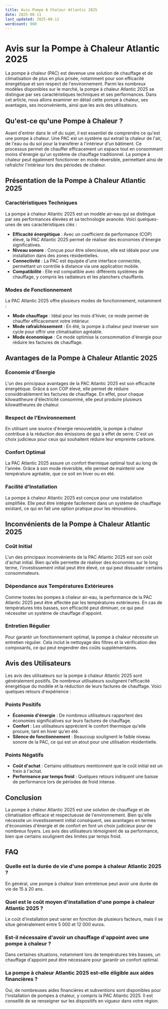 ```yaml
---
title: Avis Pompe A Chaleur Atlantic 2025
date: 2025-08-11
last_updated: 2025-08-11
wordcount: 960
---
```


# Avis sur la Pompe à Chaleur Atlantic 2025

La pompe à chaleur (PAC) est devenue une solution de chauffage et de climatisation de plus en plus prisée, notamment pour son efficacité énergétique et son respect de l'environnement. Parmi les nombreux modèles disponibles sur le marché, la pompe à chaleur Atlantic 2025 se distingue par ses caractéristiques techniques et ses performances. Dans cet article, nous allons examiner en détail cette pompe à chaleur, ses avantages, ses inconvénients, ainsi que les avis des utilisateurs.

## Qu'est-ce qu'une Pompe à Chaleur ?

Avant d'entrer dans le vif du sujet, il est essentiel de comprendre ce qu'est une pompe à chaleur. Une PAC est un système qui extrait la chaleur de l'air, de l'eau ou du sol pour la transférer à l'intérieur d'un bâtiment. Ce processus permet de chauffer efficacement un espace tout en consommant moins d'énergie qu'un système de chauffage traditionnel. La pompe à chaleur peut également fonctionner en mode réversible, permettant ainsi de rafraîchir l'intérieur lors des périodes de chaleur.

## Présentation de la Pompe à Chaleur Atlantic 2025

### Caractéristiques Techniques

La pompe à chaleur Atlantic 2025 est un modèle air-eau qui se distingue par ses performances élevées et sa technologie avancée. Voici quelques-unes de ses caractéristiques clés :

- **Efficacité énergétique** : Avec un coefficient de performance (COP) élevé, la PAC Atlantic 2025 permet de réaliser des économies d'énergie significatives.
- **Niveau sonore** : Conçue pour être silencieuse, elle est idéale pour une installation dans des zones résidentielles.
- **Connectivité** : La PAC est équipée d'une interface connectée, permettant un contrôle à distance via une application mobile.
- **Compatibilité** : Elle est compatible avec différents systèmes de chauffage, y compris les radiateurs et les planchers chauffants.

### Modes de Fonctionnement

La PAC Atlantic 2025 offre plusieurs modes de fonctionnement, notamment :

- **Mode chauffage** : Idéal pour les mois d'hiver, ce mode permet de chauffer efficacement votre intérieur.
- **Mode rafraîchissement** : En été, la pompe à chaleur peut inverser son cycle pour offrir une climatisation agréable.
- **Mode économique** : Ce mode optimise la consommation d'énergie pour réduire les factures de chauffage.

## Avantages de la Pompe à Chaleur Atlantic 2025

### Économie d'Énergie

L'un des principaux avantages de la PAC Atlantic 2025 est son efficacité énergétique. Grâce à son COP élevé, elle permet de réduire considérablement les factures de chauffage. En effet, pour chaque kilowattheure d'électricité consommé, elle peut produire plusieurs kilowattheures de chaleur.

### Respect de l'Environnement

En utilisant une source d'énergie renouvelable, la pompe à chaleur contribue à la réduction des émissions de gaz à effet de serre. C'est un choix judicieux pour ceux qui souhaitent réduire leur empreinte carbone.

### Confort Optimal

La PAC Atlantic 2025 assure un confort thermique optimal tout au long de l'année. Grâce à son mode réversible, elle permet de maintenir une température agréable, que ce soit en hiver ou en été.

### Facilité d'Installation

La pompe à chaleur Atlantic 2025 est conçue pour une installation simplifiée. Elle peut être intégrée facilement dans un système de chauffage existant, ce qui en fait une option pratique pour les rénovations.

## Inconvénients de la Pompe à Chaleur Atlantic 2025

### Coût Initial

L'un des principaux inconvénients de la PAC Atlantic 2025 est son coût d'achat initial. Bien qu'elle permette de réaliser des économies sur le long terme, l'investissement initial peut être élevé, ce qui peut dissuader certains consommateurs.

### Dépendance aux Températures Extérieures

Comme toutes les pompes à chaleur air-eau, la performance de la PAC Atlantic 2025 peut être affectée par les températures extérieures. En cas de températures très basses, son efficacité peut diminuer, ce qui peut nécessiter un système de chauffage d'appoint.

### Entretien Régulier

Pour garantir un fonctionnement optimal, la pompe à chaleur nécessite un entretien régulier. Cela inclut le nettoyage des filtres et la vérification des composants, ce qui peut engendrer des coûts supplémentaires.

## Avis des Utilisateurs

Les avis des utilisateurs sur la pompe à chaleur Atlantic 2025 sont généralement positifs. De nombreux utilisateurs soulignent l'efficacité énergétique du modèle et la réduction de leurs factures de chauffage. Voici quelques retours d'expérience :

### Points Positifs

- **Économie d'énergie** : De nombreux utilisateurs rapportent des économies significatives sur leurs factures de chauffage.
- **Confort** : Les utilisateurs apprécient le confort thermique qu'elle procure, tant en hiver qu'en été.
- **Silence de fonctionnement** : Beaucoup soulignent le faible niveau sonore de la PAC, ce qui est un atout pour une utilisation résidentielle.

### Points Négatifs

- **Coût d'achat** : Certains utilisateurs mentionnent que le coût initial est un frein à l'achat.
- **Performance par temps froid** : Quelques retours indiquent une baisse de performance lors de périodes de froid intense.

## Conclusion

La pompe à chaleur Atlantic 2025 est une solution de chauffage et de climatisation efficace et respectueuse de l'environnement. Bien qu'elle nécessite un investissement initial conséquent, ses avantages en termes d'économies d'énergie et de confort en font un choix judicieux pour de nombreux foyers. Les avis des utilisateurs témoignent de sa performance, bien que certains soulignent des limites par temps froid.

## FAQ

### Quelle est la durée de vie d'une pompe à chaleur Atlantic 2025 ?

En général, une pompe à chaleur bien entretenue peut avoir une durée de vie de 15 à 20 ans.

### Quel est le coût moyen d'installation d'une pompe à chaleur Atlantic 2025 ?

Le coût d'installation peut varier en fonction de plusieurs facteurs, mais il se situe généralement entre 5 000 et 12 000 euros.

### Est-il nécessaire d'avoir un chauffage d'appoint avec une pompe à chaleur ?

Dans certaines situations, notamment lors de températures très basses, un chauffage d'appoint peut être nécessaire pour garantir un confort optimal.

### La pompe à chaleur Atlantic 2025 est-elle éligible aux aides financières ?

Oui, de nombreuses aides financières et subventions sont disponibles pour l'installation de pompes à chaleur, y compris la PAC Atlantic 2025. Il est conseillé de se renseigner sur les dispositifs en vigueur dans votre région.